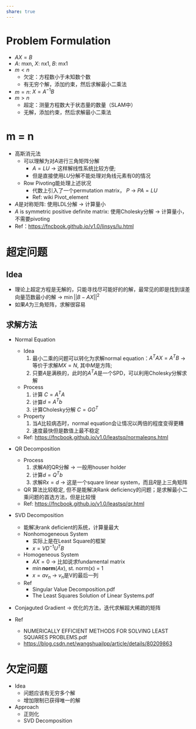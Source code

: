 ```yaml
---
share: true
---
```


# Problem Formulation
- $AX = B$
- $A$: mxn, $X$: nx1, $B$: mx1
- $m < n$
	- 欠定：方程数小于未知数个数
	- 有无穷个解，添加约束，然后求解最小二乘法
- $m = n$: $X = A^{-1}B$
- $m > n$
	- 超定：测量方程数大于状态量的数量（SLAM中）
	- 无解，添加约束，然后求解最小二乘法

# m = n
	
- 高斯消元法
	- 可以理解为对$A$进行三角矩阵分解
		- $A = LU$ → 这样解线性系统比较方便;
		- 但是直接使用$LU$分解不能处理对角线元素有0的情况
	- Row Pivoting能处理上述状况
		- 代数上引入了一个permutation matrix， $P$ → $PA = LU$
		- Ref: wiki Pivot_element
- $A$是对称矩阵: 使用LDL分解 → 计算量小
- $A$ is symmetric positive definite matrix: 使用Cholesky分解 → 计算量小，不需要pivoting
- Ref：https://fncbook.github.io/v1.0/linsys/lu.html

# 超定问题
	
## Idea
- 理论上超定方程是无解的，只能寻找尽可能好的的解，最常见的即是找到误差向量范数最小的解 → $\min || B - AX ||^2$
- 如果$A$为三角矩阵，求解很容易
	
	
## 求解方法
- Normal Equation
	- Idea
		1. 最小二乘的问题可以转化为求解normal equation：$A^TAX = A^TB$ → 等价于求解$MX = N$, 其中$M$是方阵;
		2. 只要$A$是满秩的，此时的$A^TA$是一个SPD，可以利用Cholesky分解求解
	- Process
		1. 计算 $C = A^TA$
		2. 计算$d = A^Tb$
		3. 计算Cholesky分解 $C = GG^T$
	- Property
		1. 当$A$比较病态时，normal equation会让情况以两倍的程度变得更糟
		2. 速度最快但是数值上最不稳定
	- Ref: https://fncbook.github.io/v1.0/leastsq/normaleqns.html

- QR Decomposition
	- Process
		1. 求解$A$的QR分解 → 一般用houser holder
		2. 计算$d = Q^Tb$
		3. 求解$Rx = d$ → 这是一个square linear system，而且$R$是上三角矩阵
	- QR 算法比较稳定, 但不是能解决Rank deficiency的问题；是求解最小二乘问题的首选方法，但是比较慢
	- Ref: https://fncbook.github.io/v1.0/leastsq/qr.html
		
- SVD Decomposition
	- 能解决rank deficient的系统，计算量最大
	- Nonhomogeneous System
		- 实际上是在Least Square的框架
		- $x = VD^{-1}U^TB$
	- Homogeneous System
		- $AX = 0$ → 比如说求fundamental matrix
		- $\min \mathbf{norm}(Ax)$, st. norm(x) = 1
		- $x = av_n$ → $v_n$是V的最后一列
	- Ref
		- Singular Value Decomposition.pdf
		- The Least Squares Solution of Linear Systems.pdf
		
- Conjaguted Gradient → 优化的方法，迭代求解超大稀疏的矩阵
- Ref
	- NUMERICALLY EFFICIENT METHODS FOR SOLVING LEAST SQUARES PROBLEMS.pdf
	- https://blog.csdn.net/wangshuailpp/article/details/80209863

# 欠定问题
- Idea
	- 问题应该有无穷多个解
	- 增加限制已获得唯一的解
- Approach
	- 正则化
	- SVD Decomposition
